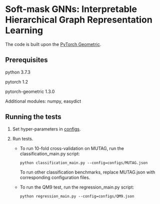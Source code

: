 # Soft-mask GNNs: Interpretable Hierarchical Graph Representation Learning

The code is built upon the [PyTorch Geometric](https://github.com/rusty1s/pytorch_geometric).

## Prerequisites

python 3.7.3

pytorch 1.2

pytorch-geometric 1.3.0

Additional modules: numpy, easydict

## Running the tests

1. Set hyper-parameters in [configs](configs).

2. Run tests.

   - To run 10-fold cross-validation on MUTAG, run the classification_main.py script:

     ```
     python classification_main.py --config=configs/MUTAG.json
     ```

     To run other classification benchmarks, replace MUTAG.json with corresponding configuration files.

   - To run the QM9 test, run the regression_main.py script:

     ```
     python regression_main.py --config=configs/QM9.json
     ```

